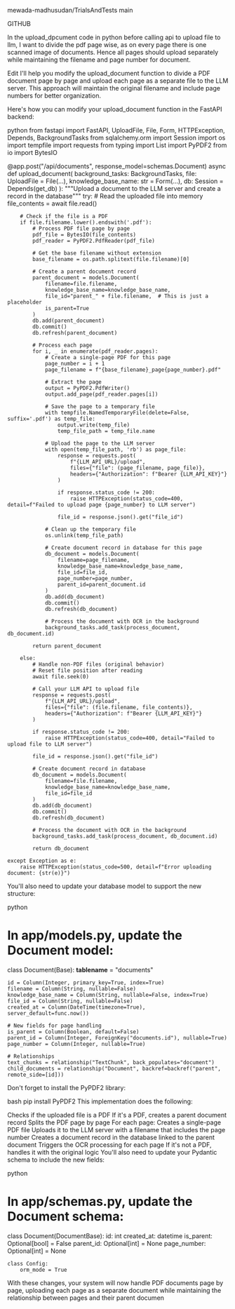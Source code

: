 
mewada-madhusudan/TrialsAndTests
main

GITHUB

In the upload_dpcument code in python before calling api to upload file to llm, I want to divide the pdf page wise, as on every page there is one scanned image of documents. Hence all pages should upload separately while maintaining the filename and page number for document.

Edit
I'll help you modify the upload_document function to divide a PDF document page by page and upload each page as a separate file to the LLM server. This approach will maintain the original filename and include page numbers for better organization.

Here's how you can modify your upload_document function in the FastAPI backend:

python
from fastapi import FastAPI, UploadFile, File, Form, HTTPException, Depends, BackgroundTasks
from sqlalchemy.orm import Session
import os
import tempfile
import requests
from typing import List
import PyPDF2
from io import BytesIO

@app.post("/api/documents", response_model=schemas.Document)
async def upload_document(
    background_tasks: BackgroundTasks,
    file: UploadFile = File(...),
    knowledge_base_name: str = Form(...),
    db: Session = Depends(get_db)
):
    """Upload a document to the LLM server and create a record in the database"""
    try:
        # Read the uploaded file into memory
        file_contents = await file.read()
        
        # Check if the file is a PDF
        if file.filename.lower().endswith('.pdf'):
            # Process PDF file page by page
            pdf_file = BytesIO(file_contents)
            pdf_reader = PyPDF2.PdfReader(pdf_file)
            
            # Get the base filename without extension
            base_filename = os.path.splitext(file.filename)[0]
            
            # Create a parent document record
            parent_document = models.Document(
                filename=file.filename,
                knowledge_base_name=knowledge_base_name,
                file_id="parent_" + file.filename,  # This is just a placeholder
                is_parent=True
            )
            db.add(parent_document)
            db.commit()
            db.refresh(parent_document)
            
            # Process each page
            for i, _ in enumerate(pdf_reader.pages):
                # Create a single-page PDF for this page
                page_number = i + 1
                page_filename = f"{base_filename}_page{page_number}.pdf"
                
                # Extract the page
                output = PyPDF2.PdfWriter()
                output.add_page(pdf_reader.pages[i])
                
                # Save the page to a temporary file
                with tempfile.NamedTemporaryFile(delete=False, suffix='.pdf') as temp_file:
                    output.write(temp_file)
                    temp_file_path = temp_file.name
                
                # Upload the page to the LLM server
                with open(temp_file_path, 'rb') as page_file:
                    response = requests.post(
                        f"{LLM_API_URL}/upload",
                        files={"file": (page_filename, page_file)},
                        headers={"Authorization": f"Bearer {LLM_API_KEY}"}
                    )
                    
                    if response.status_code != 200:
                        raise HTTPException(status_code=400, detail=f"Failed to upload page {page_number} to LLM server")
                    
                    file_id = response.json().get("file_id")
                
                # Clean up the temporary file
                os.unlink(temp_file_path)
                
                # Create document record in database for this page
                db_document = models.Document(
                    filename=page_filename,
                    knowledge_base_name=knowledge_base_name,
                    file_id=file_id,
                    page_number=page_number,
                    parent_id=parent_document.id
                )
                db.add(db_document)
                db.commit()
                db.refresh(db_document)
                
                # Process the document with OCR in the background
                background_tasks.add_task(process_document, db_document.id)
            
            return parent_document
            
        else:
            # Handle non-PDF files (original behavior)
            # Reset file position after reading
            await file.seek(0)
            
            # Call your LLM API to upload file
            response = requests.post(
                f"{LLM_API_URL}/upload",
                files={"file": (file.filename, file_contents)},
                headers={"Authorization": f"Bearer {LLM_API_KEY}"}
            )
            
            if response.status_code != 200:
                raise HTTPException(status_code=400, detail="Failed to upload file to LLM server")
            
            file_id = response.json().get("file_id")
            
            # Create document record in database
            db_document = models.Document(
                filename=file.filename,
                knowledge_base_name=knowledge_base_name,
                file_id=file_id
            )
            db.add(db_document)
            db.commit()
            db.refresh(db_document)
            
            # Process the document with OCR in the background
            background_tasks.add_task(process_document, db_document.id)
            
            return db_document
            
    except Exception as e:
        raise HTTPException(status_code=500, detail=f"Error uploading document: {str(e)}")
You'll also need to update your database model to support the new structure:

python
# In app/models.py, update the Document model:

class Document(Base):
    __tablename__ = "documents"
    
    id = Column(Integer, primary_key=True, index=True)
    filename = Column(String, nullable=False)
    knowledge_base_name = Column(String, nullable=False, index=True)
    file_id = Column(String, nullable=False)
    created_at = Column(DateTime(timezone=True), server_default=func.now())
    
    # New fields for page handling
    is_parent = Column(Boolean, default=False)
    parent_id = Column(Integer, ForeignKey("documents.id"), nullable=True)
    page_number = Column(Integer, nullable=True)
    
    # Relationships
    text_chunks = relationship("TextChunk", back_populates="document")
    child_documents = relationship("Document", backref=backref("parent", remote_side=[id]))
Don't forget to install the PyPDF2 library:

bash
pip install PyPDF2
This implementation does the following:

Checks if the uploaded file is a PDF
If it's a PDF, creates a parent document record
Splits the PDF page by page
For each page:
Creates a single-page PDF file
Uploads it to the LLM server with a filename that includes the page number
Creates a document record in the database linked to the parent document
Triggers the OCR processing for each page
If it's not a PDF, handles it with the original logic
You'll also need to update your Pydantic schema to include the new fields:

python
# In app/schemas.py, update the Document schema:

class Document(DocumentBase):
    id: int
    created_at: datetime
    is_parent: Optional[bool] = False
    parent_id: Optional[int] = None
    page_number: Optional[int] = None
    
    class Config:
        orm_mode = True
With these changes, your system will now handle PDF documents page by page, uploading each page as a separate document while maintaining the relationship between pages and their parent documen
